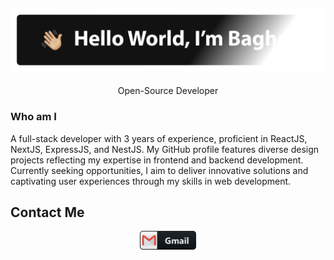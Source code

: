 <div align="center">
  <h2>
    <img src="https://github.com/bagherhosseini/bagherhosseini/blob/main/bagherbanner.png?raw=true">
  </h2>
    Open-Source Developer
  </div>
  
  ### Who am I
  A full-stack developer with 3 years of experience, proficient in ReactJS, NextJS, ExpressJS, and NestJS. My GitHub profile features diverse design projects reflecting my expertise in frontend and backend development. Currently seeking opportunities, I aim to deliver innovative solutions and captivating user experiences through my skills in web development.
  
  <h2>Contact Me</h2>
  
  <div align="center">
  <a href="mailto:bagherhosseini03@gmail.com"><img src="https://raw.githubusercontent.com/MikeCodesDotNET/ColoredBadges/master/svg/social/gmail.svg" alt="gmail" width="90"></a><br>
</div>
